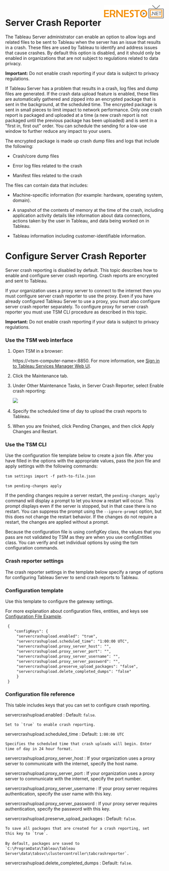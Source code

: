 <img align="right" src="./images/logo.png">



Server Crash Reporter
=====================
The Tableau Server administrator can enable an option to allow logs and
related files to be sent to Tableau when the server has an issue that
results in a crash. These files are used by Tableau to identify and
address issues that cause crashes. By default this option is disabled,
and it should only be enabled in organizations that are not subject to
regulations related to data privacy.

**Important:** Do not enable crash reporting if your data is subject to
privacy regulations.

If Tableau Server has a problem that results in a crash, log files and
dump files are generated. If the crash data upload feature is enabled,
these files are automatically gathered and zipped into an encrypted
package that is sent in the background, at the scheduled time. The
encrypted package is sent in small pieces to limit impact to network
performance. Only one crash report is packaged and uploaded at a time (a
new crash report is not packaged until the previous package has been
uploaded) and is sent in a \"first in, first out\" order. You can
schedule the sending for a low-use window to further reduce any impact
to your users.

The encrypted package is made up crash dump files and logs that include
the following:

-   Crash/core dump files

-   Error log files related to the crash

-   Manifest files related to the crash

The files can contain data that includes:

-   Machine-specific information (for example: hardware, operating
    system, domain).

-   A snapshot of the contents of memory at the time of the crash,
    including application activity details like information about data
    connections, actions taken by the user in Tableau, and data being
    worked on in Tableau.

-   Tableau information including customer-identifiable information.




Configure Server Crash Reporter
===============================


Server crash reporting is disabled by default. This topic describes how
to enable and configure server crash reporting. Crash reports are
encrypted and sent to Tableau.

If your organization uses a proxy server to connect to the internet then
you must configure server crash reporter to use the proxy. Even if you
have already configured Tableau Server to use a proxy, you must also
configure server crash reporter separately. To configure proxy for
server crash reporter you must use TSM CLI procedure as described in
this topic.

**Important:** Do not enable crash reporting if your data is subject to
privacy regulations.

### Use the TSM web interface

1.  Open TSM in a browser:

    https://\<tsm-computer-name\>:8850. For more information, see [Sign
    in to Tableau Services Manager Web
    UI](https://help.tableau.com/current/server/en-us/sign_in_tsm.htm).

2.  Click the Maintenance tab.

3.  Under Other Maintenance Tasks, in Server Crash Reporter, select
    Enable crash reporting:

    ![](./Configure%20Server%20Crash%20Reporter%20-%20Tableau_files/tsm-ui-crash-reporter.png)

4.  Specify the scheduled time of day to upload the crash reports to
    Tableau.

5.  When you are finished, click Pending Changes, and then click Apply
    Changes and Restart.

### Use the TSM CLI

Use the configuration file template below to create a json file. After
you have filled in the options with the appropriate values, pass the
json file and apply settings with the following commands:

`tsm settings import -f path-to-file.json`

`tsm pending-changes apply`

If the pending changes require a server restart, the
`pending-changes apply` command will display a prompt to let you know a
restart will occur. This prompt displays even if the server is stopped,
but in that case there is no restart. You can suppress the prompt using
the `--ignore-prompt` option, but this does not change the restart
behavior. If the changes do not require a restart, the changes are
applied without a prompt. 

Because the configuration file is using configKey class, the values that
you pass are not validated by TSM as they are when you use
configEntities class. You can verify and set individual options by using
the tsm configuration commands.

### Crash reporter settings

The crash reporter settings in the template below specify a range of
options for configuring Tableau Server to send crash reports to Tableau.

### Configuration template

Use this template to configure the gateway settings.

For more explanation about configuration files, entities, and keys see
[Configuration File
Example](https://help.tableau.com/current/server/en-us/config_file_example.htm).

``` {xml:space="preserve"}
 {
    "configKeys": {
     "servercrashupload.enabled": "true",
     "servercrashupload.scheduled_time": "1:00:00 UTC",
     "servercrashupload.proxy_server_host": "",
     "servercrashupload.proxy_server_port": "",
     "servercrashupload.proxy_server_username": "",
     "servercrashupload.proxy_server_password": "",
     "servercrashupload.preserve_upload_packages": "false",
     "servercrashupload.delete_completed_dumps": "false"
     }
 }
```

### Configuration file reference

This table includes keys that you can set to configure crash reporting.

servercrashupload.enabled
:   Default: `false`.

    Set to `true` to enable crash reporting.

servercrashupload.scheduled\_time
:   Default: `1:00:00 UTC`

    Specifies the scheduled time that crash uploads will begin. Enter
    time of day in 24 hour format.

servercrashupload.proxy\_server\_host
:   If your organization uses a proxy server to communicate with the
    internet, specify the host name.

servercrashupload.proxy\_server\_port
:   If your organization uses a proxy server to communicate with the
    internet, specify the port number.

servercrashupload.proxy\_server\_username
:   If your proxy server requires authentication, specify the user name
    with this key.

servercrashupload.proxy\_server\_password
:   If your proxy server requires authentication, specify the password
    with this key.

servercrashupload.preserve\_upload\_packages
:   Default: `false`.

    To save all packages that are created for a crash reporting, set
    this key to `true`.

    By default, packages are saved to
    `C:\ProgramData\Tableau\Tableau Server\data\tabsvc\clustercontroller\tabcrashreporter`.

servercrashupload.delete\_completed\_dumps
:   Default: `false`.

 